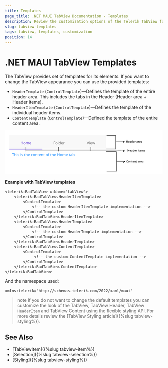 ```yaml
---
title: Templates
page_title: .NET MAUI TabView Documentation - Templates
description: Review the customization options of the Telerik TabView for .NET MAUI control.
slug: tabview-templates
tags: tabview, templates, customization
position: 14
---
```


# .NET MAUI TabView Templates

The TabView provides set of templates for its elements. If you want to change the TabView appearance you can use the provided templates: 

* `HeaderTemplate` (`ControlTemplate`)&mdash;Defines the template of the entire header area. This includes the tabs in the Header (Header area + Header items).
* `HeaderItemTemplate` (`ControlTemplate`)&mdash;Defines the template of the individual header items.
* `ContentTemplate` (`ControlTemplate`)&mdash;Defined the template of the entire content area.

![.NET MAUI TabView Visual Structure](images/visual-structure.png "Visual elements of TabView control")

**Example with TabView templates**

```XAML
<telerik:RadTabView x:Name="tabView">
    <telerik:RadTabView.HeaderItemTemplate>
        <ControlTemplate>
            <!-- the custom HeaderItemTemplate implementation -->
        </ControlTemplate>
    </telerik:RadTabView.HeaderItemTemplate>
    <telerik:RadTabView.HeaderTemplate>
        <ControlTemplate>
            <!-- the custom HeaderTemplate implementation -->
        </ControlTemplate>
    </telerik:RadTabView.HeaderTemplate>
    <telerik:RadTabView.ContentTemplate>
        <ControlTemplate>
             <!-- the custom ContentTemplate implementation -->
        </ControlTemplate>
    </telerik:RadTabView.ContentTemplate>
</telerik:RadTabView>
```

And the namespace used:

```XAML
xmlns:telerik="http://schemas.telerik.com/2022/xaml/maui" 
```

>note If you do not want to change the default templates you can customize the look of the TabView, TabView Header, TabView `HeaderItem` and TabView Content using the flexible styling API. For more details review the [TabView Styling article]({%slug tabview-styling%}).

## See Also

- [TabViewItem]({%slug tabview-item%})
- [Selection]({%slug tabview-selection%})
- [Styling]({%slug tabview-styling%})

